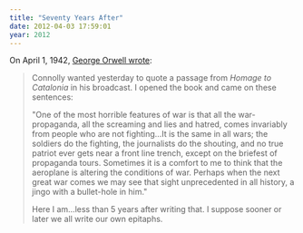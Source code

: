 ```yaml
---
title: "Seventy Years After"
date: 2012-04-03 17:59:01
year: 2012
---
```

On April 1, 1942, <a href="http://orwelldiaries.wordpress.com/2012/04/01/1-4-42/">George Orwell wrote</a>:
<blockquote>Connolly wanted yesterday to quote a passage from <em>Homage to Catalonia </em>in his broadcast. I opened the book and came on these sentences:

"One of the most horrible features of war is that all the war-propaganda, all the screaming and lies and hatred, comes invariably from people who are not fighting…It is the same in all wars; the soldiers do the fighting, the journalists do the shouting, and no true patriot ever gets near a front line trench, except on the briefest of propaganda tours. Sometimes it is a comfort to me to think that the aeroplane is altering the conditions of war. Perhaps when the next great war comes we may see that sight unprecedented in all history, a jingo with a bullet-hole in him."

Here I am…less than 5 years after writing that. I suppose sooner or later we all write our own epitaphs.</blockquote>
